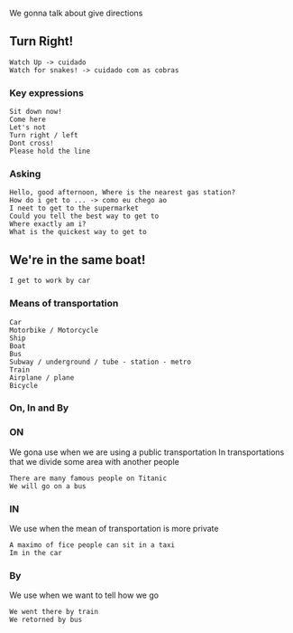 We gonna talk about give directions
## Turn Right!

	Watch Up -> cuidado
	Watch for snakes! -> cuidado com as cobras

### Key expressions
	Sit down now!
	Come here
	Let's not
	Turn right / left
	Dont cross!
	Please hold the line

### Asking

	Hello, good afternoon, Where is the nearest gas station?
	How do i get to ... -> como eu chego ao
	I neet to get to the supermarket
	Could you tell the best way to get to
	Where exactly am i?
	What is the quickest way to get to 

## We're in the same boat!
	I get to work by car

### Means of transportation	
	Car
	Motorbike / Motorcycle
	Ship
	Boat
	Bus
	Subway / underground / tube - station - metro
	Train
	Airplane / plane
	Bicycle

### On, In and By

### ON
We gona use when we are using a public transportation
In transportations that we divide some area with another people

	There are many famous people on Titanic
	We will go on a bus

### IN
We use when the mean of transportation is more private

	A maximo of fice people can sit in a taxi
	Im in the car
### By
We use when we want to tell how we go

	We went there by train
	We retorned by bus
